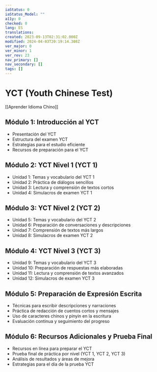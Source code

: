 ```yaml
---
iaStatus: 0
iaStatus_Model: ""
a11y: 0
checked: 0
lang: ES
translations: 
created: 2023-09-13T02:31:02.000Z
modified: 2024-04-03T20:19:14.308Z
ver_major: 0
ver_minor: 1
ver_rev: 23
nav_primary: []
nav_secondary: []
tags: []
---
```

# YCT (Youth Chinese Test)

[[Aprender Idioma Chino]]

## Módulo 1: Introducción al YCT

- Presentación del YCT
- Estructura del examen YCT
- Estrategias para el estudio eficiente
- Recursos de preparación para el YCT

## Módulo 2: YCT Nivel 1 (YCT 1)

- Unidad 1: Temas y vocabulario del YCT 1
- Unidad 2: Práctica de diálogos sencillos
- Unidad 3: Lectura y comprensión de textos cortos
- Unidad 4: Simulacros de examen YCT 1

## Módulo 3: YCT Nivel 2 (YCT 2)

- Unidad 5: Temas y vocabulario del YCT 2
- Unidad 6: Preparación de conversaciones y descripciones
- Unidad 7: Comprensión de textos más largos
- Unidad 8: Simulacros de examen YCT 2

## Módulo 4: YCT Nivel 3 (YCT 3)

- Unidad 9: Temas y vocabulario del YCT 3
- Unidad 10: Preparación de respuestas más elaboradas
- Unidad 11: Lectura y comprensión de textos avanzados
- Unidad 12: Simulacros de examen YCT 3

## Módulo 5: Preparación de Expresión Escrita

- Técnicas para escribir descripciones y narraciones
- Práctica de redacción de cuentos cortos y mensajes
- Uso de caracteres chinos y pinyin en la escritura
- Evaluación continua y seguimiento del progreso

## Módulo 6: Recursos Adicionales y Prueba Final

- Recursos en línea para preparar el YCT
- Prueba final de práctica por nivel (YCT 1, YCT 2, YCT 3)
- Análisis de resultados y áreas de mejora
- Estrategias para el día de la prueba YCT

